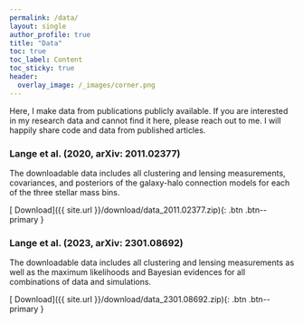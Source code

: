 ```yaml
---
permalink: /data/
layout: single
author_profile: true
title: "Data"
toc: true
toc_label: Content
toc_sticky: true
header:
  overlay_image: /_images/corner.png
---
```


Here, I make data from publications publicly available. If you are interested in my research data and cannot find it here, please reach out to me. I will happily share code and data from published articles.

### Lange et al. (2020, arXiv: 2011.02377)

The downloadable data includes all clustering and lensing measurements, covariances, and posteriors of the galaxy-halo connection models for each of the three stellar mass bins.

[<i class="fas fa-download"></i> Download]({{ site.url }}/download/data_2011.02377.zip){: .btn .btn--primary }

### Lange et al. (2023, arXiv: 2301.08692)

The downloadable data includes all clustering and lensing measurements as well as the maximum likelihoods and Bayesian evidences for all combinations of data and simulations.

[<i class="fas fa-download"></i> Download]({{ site.url }}/download/data_2301.08692.zip){: .btn .btn--primary }

